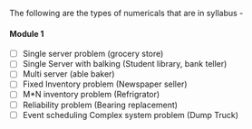 The following are the types of numericals that are in syllabus - 


#### Module 1
- [ ] Single server problem (grocery store)
- [ ] Single Server with balking (Student library, bank teller)
- [ ] Multi server (able baker)
- [ ] Fixed Inventory problem (Newspaper seller)
- [ ] M*N inventory problem (Refrigrator)
- [ ] Reliability problem (Bearing replacement)
- [ ] Event scheduling Complex system problem (Dump Truck)
